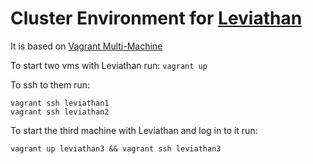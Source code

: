 # Cluster Environment for [Leviathan](https://github.com/ivanos/leviathan_node)

It is based on [Vagrant Multi-Machine](https://docs.vagrantup.com/v2/multi-machine/)

To start two vms with Leviathan run:
`vagrant up`

To ssh to them run:
```shell
vagrant ssh leviathan1
vagrant ssh leviathan2
```

To start the third machine with Leviathan and log in to it run:
```shell
vagrant up leviathan3 && vagrant ssh leviathan3
```
